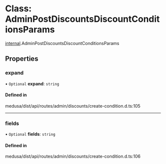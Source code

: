 # Class: AdminPostDiscountsDiscountConditionsParams

[internal](../modules/internal-7.md).AdminPostDiscountsDiscountConditionsParams

## Properties

### expand

• `Optional` **expand**: `string`

#### Defined in

medusa/dist/api/routes/admin/discounts/create-condition.d.ts:105

___

### fields

• `Optional` **fields**: `string`

#### Defined in

medusa/dist/api/routes/admin/discounts/create-condition.d.ts:106
